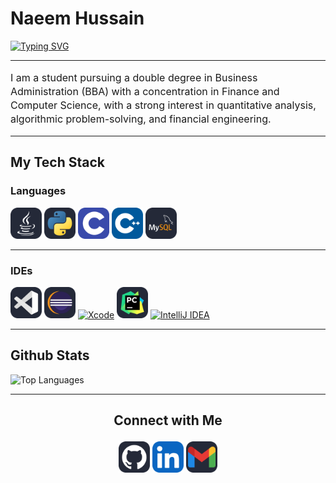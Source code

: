 # Naeem Hussain

[![Typing SVG](https://readme-typing-svg.demolab.com?font=Fira+Code&weight=700&size=22&duration=2000&pause=1000&color=0953F7&vCenter=true&width=600&lines=Bridging+Finance+and+Computer+Science)](https://git.io/typing-svg)


---

<p align="left" style="font-size:16px; line-height:22px;">
I am a student pursuing a double degree in Business Administration (BBA) with a concentration in Finance and Computer Science, with a strong interest in quantitative analysis, algorithmic problem-solving, and financial engineering. 

---

## My Tech Stack

### Languages
<!-- If we don't want to use links. For ex: Clicking Java Icon takes you to java.com
<p >
      <a href="https://skillicons.dev">
        <img src="https://skillicons.dev/icons?i=java,python,c,cpp,mysql,html" />
      </a>
</p>
-->
<p align="left">
  <a href="https://www.java.com/en/" target="_blank">
   <img src="https://github.com/tandpfun/skill-icons/blob/main/icons/Java-Dark.svg" alt="Java" width="50" height="50"/></a>
  <a href="https://www.python.org/" target="_blank">
   <img src="https://github.com/tandpfun/skill-icons/blob/main/icons/Python-Dark.svg" alt="Python" width="50" height="50"/></a>
  <a href="https://en.wikipedia.org/wiki/C_(programming_language)" target="_blank">
   <img src="https://github.com/tandpfun/skill-icons/blob/main/icons/C.svg" alt="C" width="50" height="50"/></a>
  <a href="https://en.wikipedia.org/wiki/C%2B%2B" target="_blank">
   <img src="https://github.com/tandpfun/skill-icons/blob/main/icons/CPP.svg" alt="C++" width="50" height="50"/></a>
  <a href="https://www.mysql.com/" target="_blank">
   <img src="https://github.com/tandpfun/skill-icons/blob/main/icons/MySQL-Dark.svg" alt="MySQL" width="50" height="50"/></a>
</p>


---

### IDEs
<p align="left">
  <a href="https://code.visualstudio.com/" target="_blank"><img src="https://github.com/tandpfun/skill-icons/blob/main/icons/VSCode-Dark.svg" alt="VS Code" width="50" height="50"/></a>
  <a href="https://www.eclipse.org/" target="_blank"><img src="https://github.com/tandpfun/skill-icons/blob/main/icons/Eclipse-Dark.svg" alt="Eclipse" width="50" height="50"/></a>
  <a href="https://developer.apple.com/xcode/" target="_blank"><img src="https://raw.githubusercontent.com/marwin1991/profile-technology-icons/refs/heads/main/icons/xcode.png" alt="Xcode" width="50" height="50"/></a>
  <a href="https://www.jetbrains.com/pycharm/" target="_blank"><img src="https://github.com/tandpfun/skill-icons/blob/main/icons/PyCharm-Dark.svg" alt="PyCharm" width="50" height="50"/></a>
  <a href="https://www.jetbrains.com/idea/" target="_blank"><img src="https://raw.githubusercontent.com/marwin1991/profile-technology-icons/refs/heads/main/icons/intellij.png" alt="IntelliJ IDEA" width="50" height="50"/></a>
</p>

---

## Github Stats

<p align="left">
  <img src="https://github-readme-stats.vercel.app/api/top-langs/?username=NaeemHussainN&langs_count=8&hide_border=true&layout=compact&theme=radical" alt="Top Languages" />
</p>

---

## <p align="center">Connect with Me</p>
<p align="center">
  <a href="https://github.com/NaeemHussainN" target="_blank"><img src="https://github.com/tandpfun/skill-icons/blob/main/icons/Github-Dark.svg" width="50" height="50" alt="GitHub" /></a>
  <a href="https://www.linkedin.com/in/naeemhussain-" target="_blank"><img src="https://github.com/tandpfun/skill-icons/blob/main/icons/LinkedIn.svg" width="50" height="50" alt="LinkedIn" /></a>
  <a href="mailto:n.hussainm.05@gmail.com" target="_blank"><img src="https://github.com/tandpfun/skill-icons/blob/main/icons/Gmail-Dark.svg" width="50" height="50" alt="Gmail" /></a>
</p>

